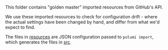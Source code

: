 This folder contains "golden master" imported resources from GitHub's API.

We use these imported resources to check for configuration drift - where the actual settings have been changed by hand, and differ from what we'd expect to find.

The files in [resources](./resources) are JSON configuration passed to `pulumi import`, which generates the files in [src](./src).